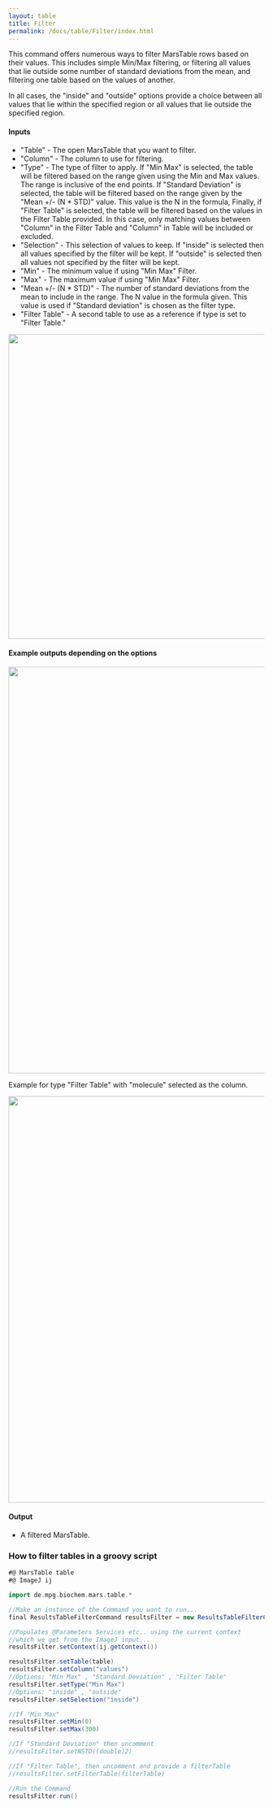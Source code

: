 ```yaml
---
layout: table
title: Filter
permalink: /docs/table/Filter/index.html
---
```

This command offers numerous ways to filter MarsTable rows based on their values. This includes simple Min/Max filtering, or filtering all values that lie outside some number of standard deviations from the mean, and filtering one table based on the values of another.

In all cases, the "inside" and "outside" options provide a choice between all values that lie within the specified region or all values that lie outside the specified region.

#### Inputs
* "Table" - The open MarsTable that you want to filter.
* "Column" - The column to use for filtering.
* "Type" - The type of filter to apply. If "Min Max" is selected, the table will be filtered based on the range given using the Min and Max values. The range is inclusive of the end points. If "Standard Deviation" is selected, the table will be filtered based on the range given by the "Mean +/- (N * STD)" value. This value is the N in the formula, Finally, if "Filter Table" is selected, the table will be filtered based on the values in the Filter Table provided. In this case, only matching values between "Column" in the Filter Table and "Column" in Table will be included or excluded.
* "Selection" - This selection of values to keep. If "inside" is selected then all values specified by the filter will be kept. If "outside" is selected then all values not specified by the filter will be kept.
* "Min" - The minimum value if using "Min Max" Filter.
* "Max" - The maximum value if using "Min Max" Filter.
* "Mean +/- (N * STD)" - The number of standard deviations from the mean to include in the range. The N value in the formula given. This value is used if "Standard deviation" is chosen as the filter type.
* "Filter Table" - A second table to use as a reference if type is set to "Filter Table."

<div style="text-align: center"><img  src='{{site.baseurl}}/docs/table/img/Results Filter Dialog.png' width='600'/></div>

#### Example outputs depending on the options

<div style="text-align: center"><img  src='{{site.baseurl}}/docs/table/img/Results Filter Outcomes 1.png' width='800'/></div>

Example for type "Filter Table" with "molecule" selected as the column.

<div style="text-align: center"><img  src='{{site.baseurl}}/docs/table/img/Results Filter Outcomes 2.png' width='800'/></div>

#### Output

* A filtered MarsTable.

### How to filter tables in a groovy script

```groovy
#@ MarsTable table
#@ ImageJ ij

import de.mpg.biochem.mars.table.*

//Make an instance of the Command you want to run...
final ResultsTableFilterCommand resultsFilter = new ResultsTableFilterCommand()

//Populates @Parameters Services etc.. using the current context
//which we get from the ImageJ input...
resultsFilter.setContext(ij.getContext())

resultsFilter.setTable(table)
resultsFilter.setColumn("values")
//Options: "Min Max" , "Standard Deviation" , "Filter Table"
resultsFilter.setType("Min Max")
//Options: "inside" , "outside"
resultsFilter.setSelection("inside")

//If "Min Max"
resultsFilter.setMin(0)
resultsFilter.setMax(300)

//If "Standard Deviation" then uncomment
//resultsFilter.setNSTD((double)2)

//If "Filter Table", then uncomment and provide a filterTable
//resultsFilter.setFilterTable(filterTable)

//Run the Command
resultsFilter.run()
```
